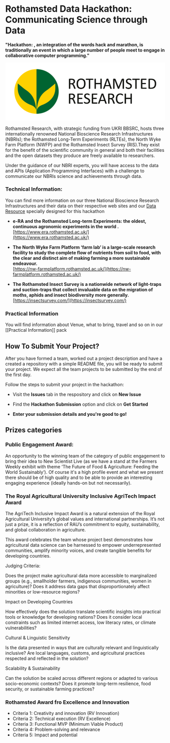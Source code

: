 # Rothamsted Data Hackathon: Communicating Science through Data

**"Hackathon: , an integration of the words hack and marathon, is traditionally an event in which a large number of people meet to engage in collaborative computer programming."**

[![Rothamsted Logo](images/rothamsted-logo.png)](https://www.rothamsted.ac.uk/)

Rothamsted Research, with strategic funding from UKRI BBSRC, hosts three internationally renowned National Bioscience Research Infrastructures (NBRIs); the Rothamsted Long-Term Experiments (RLTEs), the North Wyke Farm Platform (NWFP) and the Rothamsted Insect Survey (RIS).They exist for the benefit of the scientific community in general and both their facilities and the open datasets they produce are freely available to researchers.

Under the guidance of our NBRI experts, you will have access to the data and APIs (Application Programming Interfaces) with a challenge to communicate our NBRIs science and achievements through data.  

### Technical Information: 
You can find more information on our three National Bioscience Research Infrastructures and their data on their respective web sites and our  [Data Resource](https://github.com/Rothamsted-Ecoinformatics/RothDataHackathon2025/blob/main/Data%20Information%20-%20ALL.md) specially designed for this hackathon

- **e-RA and the Rothamsted Long-term Experiments: the oldest, continuous agronomic experiments in the world .**  
    [https://www.era.rothamsted.ac.uk/](https://www.era.rothamsted.ac.uk/)
- **The North Wyke Farm Platform ‘farm lab’ is a large-scale research facility to study the complete flow of nutrients from soil to food, with the clear and distinct aim of making farming a more sustainable endeavour.**  
    [https://nw-farmplatform.rothamsted.ac.uk/](https://nw-farmplatform.rothamsted.ac.uk/)  
    
- **The Rothamsted Insect Survey is a nationwide network of light-traps and suction-traps that collect invaluable data on the migration of moths, aphids and insect biodiversity more generally.**  
    [https://insectsurvey.com/](https://insectsurvey.com/)

### Practical Information
You will find information about Venue, what to bring, travel and so on in our [[Practical Information]] pack

## How To Submit Your Project? 

After you have formed a team, worked out a project description and have a created a repository with a simple README file, you will be ready to submit your project. We expect all the team projects to be submitted by the end of the first day. 

Follow the steps to submit your project in the hackathon:

* Visit the **Issues** tab in the respository and click on **New Issue**


* Find the **Hackathon Submission** option and click on **Get Started** 


* **Enter your submission details and you're good to go!**

## Prizes categories

### Public Engagement Award: 

An opportunity to the winning team of the category of public engagement to bring their idea to New Scientist Live (as we have a stand at the Farmers Weekly exhibit with theme ‘The Future of Food & Agriculture: Feeding the World Sustainably’).
Of course it's a high profile event and what we present there should be of high quality and to be able to provide an interesting engaging experience (ideally hands-on but not necessarily).

### The Royal Agricultural University  Inclusive AgriTech Impact Award

The AgriTech Inclusive Impact Award is a natural extension of the Royal Agricultural University’s global values and international partnerships. It’s not just a prize, it is  a reflection of RAU’s commitment to equity, sustainability, and global collaboration in agriculture.

This award celebrates the team whose project best demonstrates how agricultural data science can be harnessed to empower underrepresented communities, amplify minority voices, and create tangible benefits for developing countries. 

Judging Criteria:

Does the project make agricultural data more accessible to marginalized groups (e.g., smallholder farmers, indigenous communities, women in agriculture)?
Does it address data gaps that disproportionately affect minorities or low-resource regions?

Impact on Developing Countries

How effectively does the solution translate scientific insights into practical tools or knowledge for developing nations?
Does it consider local constraints such as limited internet access, low literacy rates, or climate vulnerabilities?

Cultural & Linguistic Sensitivity

Is the data presented in ways that are culturally relevant and linguistically inclusive?
Are local languages, customs, and agricultural practices respected and reflected in the solution?

Scalability & Sustainability

Can the solution be scaled across different regions or adapted to various socio-economic contexts?
Does it promote long-term resilience, food security, or sustainable farming practices?


### Rothamsted Award fro Excellence and Innovation 
- Criteria 1: Creativity and innovation  (RV Innovation)
- Criteria 2: Technical execution (RV Excellence)
- Criteria 3: Functional MVP (Minimum Viable Product)
- Criteria 4: Problem-solving and relevance
- Criteria 5: Impact and potential
